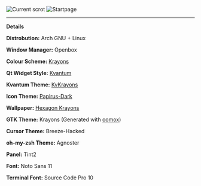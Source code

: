 ![Current scrot](https://i.imgur.com/8B9KZTC.png)
![Startpage](https://i.imgur.com/9EX5UKH.png)


---

**Details**

**Distrobution:** Arch GNU + Linux

**Window Manager:** Openbox

**Colour Scheme:** [Krayons](https://gitlab.com/GaugeK/dots/raw/master/colours/Krayons.png)

**Qt Widget Style:** [Kvantum](https://github.com/tsujan/Kvantum/tree/master/Kvantum)

**Kvantum Theme:** [KvKrayons](https://gitlab.com/GaugeK/dots/tree/master/.config/Kvantum/KvKrayons)

**Icon Theme:** [Papirus-Dark](https://github.com/PapirusDevelopmentTeam/papirus-icon-theme)

**Wallpaper:** [Hexagon Krayons](https://gitlab.com/GaugeK/dots/raw/master/Wallpapers/Hexagon%20Krayons.png)

**GTK Theme:** Krayons \(Generated with [oomox](https://github.com/themix-project/oomox)\)

**Cursor Theme:** Breeze-Hacked

**oh-my-zsh Theme:** Agnoster

**Panel:** Tint2

**Font:** Noto Sans 11

**Terminal Font:** Source Code Pro 10
